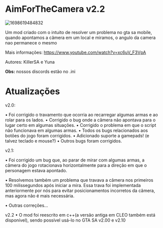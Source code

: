 # AimForTheCamera v2.2
![1698619484832](https://github.com/KillerSAA/AimForTheCamera_v2.0/assets/136983879/9e6a6ba2-602f-4a0d-9411-906146133ef6)

Um mod criado com o intuito de resolver um problema no gta sa mobile, quando apontamos a câmera em um local e miramos, o angulo da camera nao permanece o mesmo

Mais informações: https://www.youtube.com/watch?v=xc6uV_F3VpA

Autores: KillerSA e Yuna

**Obs:** nossos discords estão no .ini

# Atualizações
v2.0:

• Foi corrigido o travamento que ocorria ao recarregar algumas armas e ao rolar para os lados.
• Corrigido o bug onde a câmera não apontava para o lugar certo em algumas situações.
• Corrigido o problema em que o script não funcionava em algumas armas.
• Todos os bugs relacionados aos botões do jogo foram corrigidos.
• Adicionado suporte a gamepads! (e talvez teclado e mouse?)
• Outros bugs foram corrigidos.

v2.1: 

• Foi corrigido um bug que, ao parar de mirar com algumas armas, a câmera do jogo rotacionava horizontalmente para a direção em que o personagem estava apontado.

• Resolvemos também um problema que travava a câmera nos primeiros 100 milissegundos após iniciar a mira. Essa trava foi implementada anteriormente por nós para evitar posicionamentos incorretos da câmera, mas agora não é mais necessária. 

• Outras correções...

v2.2
• O mod foi reescrito em c++(a versão antiga em CLEO também está disponível), sendo possível usá-lo no GTA SA v2.00 e v2.10
